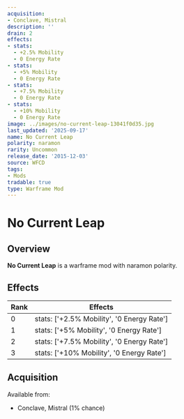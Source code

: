 ```yaml
---
acquisition:
- Conclave, Mistral
description: ''
drain: 2
effects:
- stats:
  - +2.5% Mobility
  - 0 Energy Rate
- stats:
  - +5% Mobility
  - 0 Energy Rate
- stats:
  - +7.5% Mobility
  - 0 Energy Rate
- stats:
  - +10% Mobility
  - 0 Energy Rate
image: ../images/no-current-leap-13041f0d35.jpg
last_updated: '2025-09-17'
name: No Current Leap
polarity: naramon
rarity: Uncommon
release_date: '2015-12-03'
source: WFCD
tags:
- Mods
tradable: true
type: Warframe Mod
---
```


# No Current Leap

## Overview

**No Current Leap** is a warframe mod with naramon polarity.

## Effects

| Rank | Effects |
|------|----------|
| 0 | stats: ['+2.5% Mobility', '0 Energy Rate'] |
| 1 | stats: ['+5% Mobility', '0 Energy Rate'] |
| 2 | stats: ['+7.5% Mobility', '0 Energy Rate'] |
| 3 | stats: ['+10% Mobility', '0 Energy Rate'] |

## Acquisition

Available from:
- Conclave, Mistral (1% chance)

